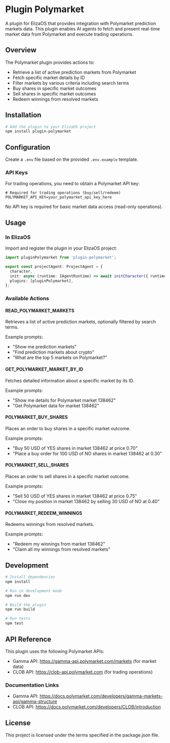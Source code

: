 # Plugin Polymarket

A plugin for ElizaOS that provides integration with Polymarket prediction markets data. This plugin enables AI agents to fetch and present real-time market data from Polymarket and execute trading operations.

## Overview

The Polymarket plugin provides actions to:
- Retrieve a list of active prediction markets from Polymarket
- Fetch specific market details by ID
- Filter markets by various criteria including search terms
- Buy shares in specific market outcomes
- Sell shares in specific market outcomes
- Redeem winnings from resolved markets

## Installation

```bash
# Add the plugin to your ElizaOS project
npm install plugin-polymarket
```

## Configuration

Create a `.env` file based on the provided `.env.example` template.

### API Keys

For trading operations, you need to obtain a Polymarket API key:

```
# Required for trading operations (buy/sell/redeem)
POLYMARKET_API_KEY=your_polymarket_api_key_here
```

No API key is required for basic market data access (read-only operations).

## Usage

### In ElizaOS

Import and register the plugin in your ElizaOS project:

```typescript
import pluginPolymarket from 'plugin-polymarket';

export const projectAgent: ProjectAgent = {
  character,
  init: async (runtime: IAgentRuntime) => await initCharacter({ runtime }),
  plugins: [pluginPolymarket],
};
```

### Available Actions

#### READ_POLYMARKET_MARKETS

Retrieves a list of active prediction markets, optionally filtered by search terms.

Example prompts:
- "Show me prediction markets"
- "Find prediction markets about crypto"
- "What are the top 5 markets on Polymarket?"

#### GET_POLYMARKET_MARKET_BY_ID

Fetches detailed information about a specific market by its ID.

Example prompts:
- "Show me details for Polymarket market 138462"
- "Get Polymarket data for market 138462"

#### POLYMARKET_BUY_SHARES

Places an order to buy shares in a specific market outcome.

Example prompts:
- "Buy 50 USD of YES shares in market 138462 at price 0.70"
- "Place a buy order for 100 USD of NO shares in market 138462 at 0.30"

#### POLYMARKET_SELL_SHARES

Places an order to sell shares in a specific market outcome.

Example prompts:
- "Sell 50 USD of YES shares in market 138462 at price 0.75"
- "Close my position in market 138462 by selling 30 USD of NO at 0.40"

#### POLYMARKET_REDEEM_WINNINGS

Redeems winnings from resolved markets.

Example prompts:
- "Redeem my winnings from market 138462"
- "Claim all my winnings from resolved markets"

## Development

```bash
# Install dependencies
npm install

# Run in development mode
npm run dev

# Build the plugin
npm run build

# Run tests
npm test
```

## API Reference

This plugin uses the following Polymarket APIs:
- Gamma API: https://gamma-api.polymarket.com/markets (for market data)
- CLOB API: https://clob-api.polymarket.com (for trading operations)

### Documentation Links
- Gamma API: https://docs.polymarket.com/developers/gamma-markets-api/gamma-structure
- CLOB API: https://docs.polymarket.com/developers/CLOB/introduction

## License

This project is licensed under the terms specified in the package.json file.

